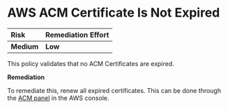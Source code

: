 # AWS ACM Certificate Is Not Expired

| Risk | Remediation Effort |
| :--- | :--- |
| **Medium** | **Low** |

This policy validates that no ACM Certificates are expired.

**Remediation**

To remediate this, renew all expired certificates. This can be done through the [ACM panel](https://us-west-2.console.aws.amazon.com/acm/home) in the AWS console.

